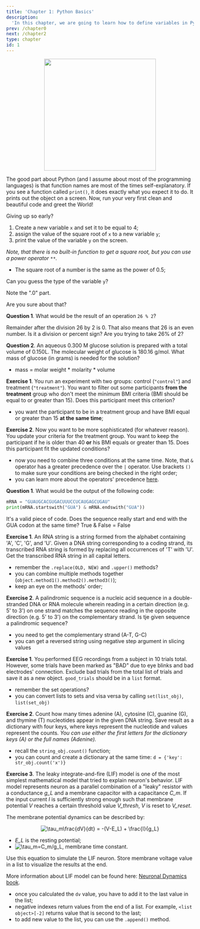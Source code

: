 ```yaml
---
title: 'Chapter 1: Python Basics'
description:
  'In this chapter, we are going to learn how to define variables in Python and what are the main data types.'
prev: /chapter0
next: /chapter2
type: chapter
id: 1
---
```


<exercise id="1" title="Variables and data types" type="slides">

<slides source="chapter1_01_introduction">
</slides>

</exercise>

<exercise id="2" title="Say hello to the world">

<center><img src="imgs/hello_world.jpg" width="300"></center>

The good part about Python (and I assume about most of the programming languages) is that function names are most of the times self-explanatory. If you see a function called `print()`, it does exactly what you expect it to do. It prints out the object on a screen. Now, run your very first clean and beautiful code and greet the World!

<codeblock id="01_01">

Giving up so early?

</codeblock>

</exercise>

<exercise id="3" title="Create your first variable">

1. Create a new variable `x` and set it to be equal to 4;
2. assign the value of the square root of `x` to a new variable `y`;
3. print the value of the variable `y` on the screen.

<i>Note, that there is no built-in function to get a square root, but you can use a power operator `**`.</i>

<codeblock id="01_02">

* The square root of a number is the same as the power of 0.5;

</codeblock>

Can you guess the type of the variable `y`?

<choice>
<opt text="integer">

Note the ".0" part.

</opt>

<opt text="float number" correct="true">


</opt>

<opt text="string">

Are you sure about that?

</opt>
</choice>


</exercise>

<exercise id="4" title="Numeric operations">

**Question 1**. What would be the result of an operation `26 % 2`?

<choice>
<opt text="0.0" correct="true">
Remainder after the division 26 by 2 is 0. That also means that 26 is an even number.
</opt>

<opt text="13.0" >
Is it a division or percent sign?

</opt>

<opt text="0.52">
Are you trying to take 26% of 2?

</opt>
</choice>

**Question 2**. An aqueous 0.300 M glucose solution is prepared with a total volume of 0.150L. The molecular weight of glucose is 180.16 g/mol. What mass of glucose (in grams) is needed for the solution?


<codeblock id="01_03">

* mass = molar weight * molarity * volume

</codeblock>

</exercise>

<exercise id="5" title="Comparisons" type="slides">


<slides source="chapter1_02_comparisons">
</slides>

</exercise>

<exercise id="6" title="Filtering out the participants">

**Exercise 1**. You run an experiment with two groups: control (`"control"`) and treatment (`"treatment"`). You want to filter out some participants **from the treatment**  group who don't meet the minimum BMI criteria (BMI should be equal to or greater than 15). Does this participant meet this criterion?


<codeblock id="01_04">

* you want the participant to be in a treatment group and have BMI equal or greater than 15 **at the same time**;

</codeblock>

**Exercise 2**. Now you want to be more sophisticated (for whatever reason). You update your criteria for the treatment group. You want to keep the participant if he is older than 40 **or** his BMI equals or greater than 15. Does this participant fit the updated conditions?


<codeblock id="01_05">

* now you need to combine three conditions at the same time. Note, that `&` operator has a greater precedence over the `|` operator. Use brackets `()` to make sure your conditions are being checked in the right order;
* you can learn more about the operators' precedence [here](https://docs.python.org/3/reference/expressions.html#operator-precedence).

</codeblock>


</exercise>

<exercise id="7" title="Working with strings" type="slides">


<slides source="chapter1_03_strings">
</slides>

</exercise>

<exercise id="8" title="DNA strings">

**Question 1**. What would be the output of the following code:

```python
mRNA = "GUAUGCACGUGACUUUCCUCAUGAGCUGAU"
print(mRNA.startswith("GUA") & mRNA.endswith("GUA"))
```

<choice>
<opt text="Error" >
It's a valid piece of code.
</opt>

<opt text="True" >
Does the sequence really start and end with the GUA codon at the same time?
</opt>

<opt text="False" correct="true">
True & False = False
</opt>
</choice>

**Exercise 1**. An RNA string is a string formed from the alphabet containing 'A', 'C', 'G', and 'U'. Given a DNA string corresponding to a coding strand, its transcribed RNA string is formed by replacing all occurrences of 'T' with 'U'. Get the transcribed RNA string in all capital letters.

<codeblock id="01_06">

- remember the `.replace(OLD, NEW)` and `.upper()` methods?
- you can combine multiple methods together (`object.method1().method2().method3()`);
- keep an eye on the methods' order;

</codeblock>

**Exercise 2**. A palindromic sequence is a nucleic acid sequence in a double-stranded DNA or RNA molecule wherein reading in a certain direction (e.g. 5' to 3') on one strand matches the sequence reading in the opposite direction (e.g. 5' to 3') on the complementary strand. Is tje given sequence a palindromic sequence?

<codeblock id="01_07">

- you need to get the complementary strand (A-T, G-C)
- you can get a reversed string using negative step argument in slicing values

</codeblock>

</exercise>

<exercise id="9" title="Collections" type="slides">


<slides source="chapter1_04_collections">
</slides>

</exercise>


<exercise id="10" title="Exercises with collections">

**Exercise 1**. You performed EEG recordings from a subject in 10 trials total. However, some trials have been marked as "BAD" due to eye blinks and bad electrodes' connection. Exclude bad trials from the total list of trials and save it as a new object. `good_trials` should be in a `list` format.

<codeblock id="01_08">

- remember the set operations?
- you can convert lists to sets and visa versa by calling `set(list_obj)`, `list(set_obj)`

</codeblock>

**Exercise 2**. Count how many times adenine (A), cytosine (C), guanine (G), and thymine (T) nucleotides appear in the given DNA string. Save result as a dictionary with four keys, where keys represent the nucleotide and values represent the counts. *You can use either the first letters for the dictionary keys (A) or the full names (Adenine).*

<codeblock id="01_09">

- recall the `string_obj.count()` function;
- you can count and create a dictionary at the same time: `d = {'key': str_obj.count('x')}`

</codeblock>

**Exercise 3**. The leaky integrate-and-fire (LIF) model is one of the most simplest mathematical model that tried to explain neuron's behavior. LIF model represents neuron as a parallel combination of a "leaky" resistor with a conductance *g_L* and a membrane capacitor with a capacitance *C_m*. If the input current *I* is sufficiently strong enough such that membrane potential *V* reaches a certain threshold value *V_thresh*, *V* is reset to *V_reset*.

The membrane potential dynamics can be described by:

<center><img src="https://latex.codecogs.com/svg.image?\tau_m\frac{dV}{dt}&space;=&space;-(V-E_L)&space;&plus;&space;\frac{I}{g_L}" title="\tau_m\frac{dV}{dt} = -(V-E_L) + \frac{I}{g_L}" /></center>

* *E_L* is the resting potential;
* <img src="https://latex.codecogs.com/svg.image?\tau_m=C_m/g_L" title="\tau_m=C_m/g_L" />, membrane time constant.

Use this equation to simulate the LIF neuron. Store membrane voltage value in a list to visualize the results at the end.

More information about LIF model can be found here: [Neuronal Dynamics book](https://neuronaldynamics.epfl.ch/online/Ch1.S3.html).

<codeblock id="01_10">

- once you calculated the `dv` value, you have to add it to the last value in the list;
- negative indexes return values from the end of a list. For example, `<list object>[-2]` returns value that is second to the last;
- to add new value to the list, you can use the `.append()` method.

</codeblock>


</exercise>
